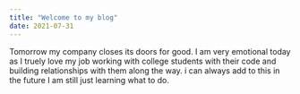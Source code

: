 ```yaml
---
title: "Welcome to my blog"
date: 2021-07-31
---
```


Tomorrow my company closes its doors for good. I am very emotional today as I truely love my job working with college students with their code and building relationships with them along the way. i can always add to this in the future I am still just learning what to do.
